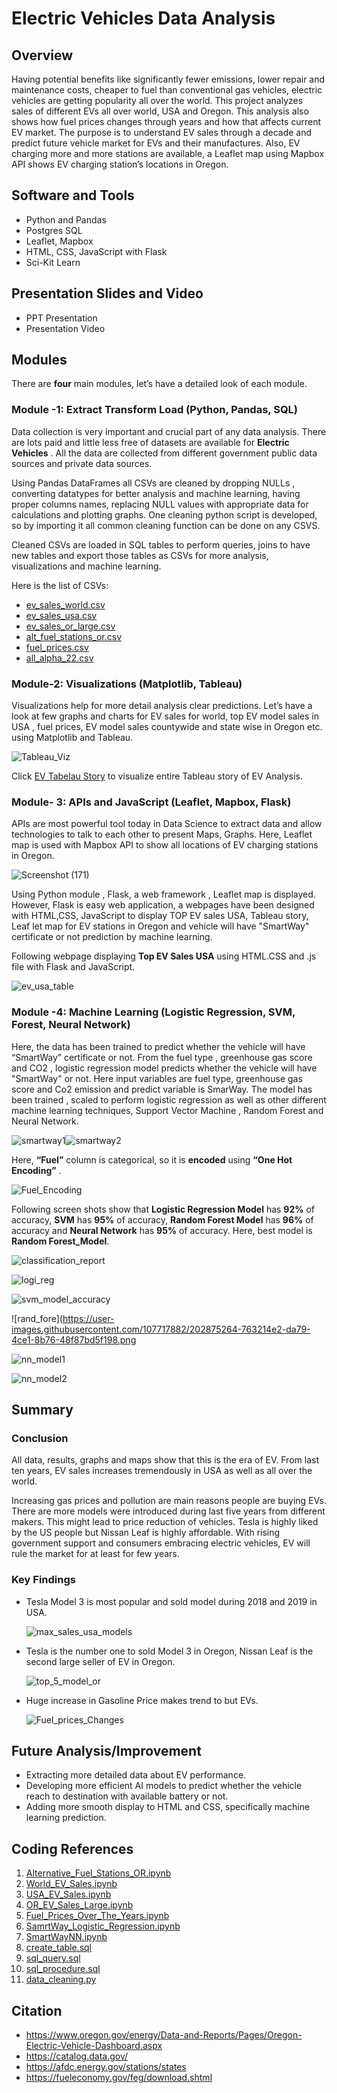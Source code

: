 # Electric Vehicles Data Analysis

## Overview

  Having potential benefits like significantly fewer emissions, lower repair and maintenance costs, cheaper to fuel than conventional gas vehicles, electric vehicles     are getting popularity all over the world. This project analyzes sales of different EVs all over world, USA and Oregon. This analysis also shows how fuel prices       changes through years and how that affects current EV market.  The purpose is to understand EV sales through a decade and predict future vehicle market for EVs and     their manufactures. Also, EV charging more and more stations are available, a Leaflet map using Mapbox API shows EV charging station’s locations in Oregon. 

## Software and Tools 
  * Python and Pandas
  * Postgres SQL
  * Leaflet, Mapbox
  * HTML, CSS, JavaScript with Flask
  * Sci-Kit Learn

## Presentation Slides and Video

  * PPT Presentation
  * Presentation Video
  
  
## Modules

There are __four__ main modules, let’s have a detailed look of each module.

### Module -1: Extract Transform Load (Python, Pandas, SQL)
  Data collection is very important and crucial part of any data analysis. There are lots paid and little less free of datasets are available for __Electric Vehicles__   . All the data are collected from different government public data sources and private data sources. 
  
  Using Pandas DataFrames all CSVs are cleaned by dropping NULLs , converting datatypes for better analysis and machine learning, having proper columns names,           replacing NULL values with appropriate data for calculations and plotting graphs. One cleaning python script is developed, so by importing it all common cleaning       function can be done on any CSVS. 
  
  Cleaned CSVs are loaded in SQL tables to perform queries, joins to have new tables and export those tables as CSVs for more analysis, visualizations and machine       learning. 
  
  Here is the list of CSVs:
  
   * [ev_sales_world.csv](https://github.com/NishtaSapra21/Electric_Vehicles_Data_Analysis/blob/main/Code/CSVs/clean_datasets/ev_sales_world.csv)
   * [ev_sales_usa.csv](https://github.com/NishtaSapra21/Electric_Vehicles_Data_Analysis/blob/main/Code/CSVs/clean_datasets/ev_sales_usa.csv)
   * [ev_sales_or_large.csv](https://github.com/NishtaSapra21/Electric_Vehicles_Data_Analysis/blob/main/Code/CSVs/clean_datasets/ev_sales_or_large.csv)
   * [alt_fuel_stations_or.csv](https://github.com/NishtaSapra21/Electric_Vehicles_Data_Analysis/blob/main/Code/CSVs/clean_datasets/alt_fuel_stations_or.csv)
   * [fuel_prices.csv](https://github.com/NishtaSapra21/Electric_Vehicles_Data_Analysis/blob/main/Code/CSVs/clean_datasets/fuel_prices.csv)
   * [all_alpha_22.csv](https://github.com/NishtaSapra21/Electric_Vehicles_Data_Analysis/blob/main/Code/CSVs/all_alpha_22.csv)
  
  
### Module-2: Visualizations (Matplotlib, Tableau)

   Visualizations help for more detail analysis clear predictions. Let’s have a look at few graphs and charts for EV sales for world, top EV model sales in USA , fuel    prices, EV model sales countywide and state wise in Oregon etc. using Matplotlib and Tableau. 
   
   ![Tableau_Viz](https://user-images.githubusercontent.com/107717882/202873152-b9828fa7-36b3-4a3d-8eaa-35abe4f6dfc4.png) 
   
   Click  [EV Tabelau Story](https://public.tableau.com/views/EVAnalysis_16681221169090/EVAnalysis?:language=en-US&:display_count=n&:origin=viz_share_link) to            visualize entire Tableau story of EV Analysis. 
   

### Module- 3: APIs and JavaScript (Leaflet, Mapbox, Flask)

  APIs are most powerful tool today in Data Science to extract data and allow technologies to talk to each other to present Maps, Graphs. Here, Leaflet map is used       with Mapbox API  to show all locations of EV charging stations in Oregon. 
  
  ![Screenshot (171)](https://user-images.githubusercontent.com/107717882/202874239-02f764ad-eaf0-4d16-a971-6ae03efd7b23.png)

  Using Python module , Flask, a web framework , Leaflet map is displayed. However, Flask is easy web application, a webpages have been designed with HTML,CSS,           JavaScript to display TOP EV sales USA, Tableau story, Leaf let map for EV stations in Oregon and vehicle will have "SmartWay" certificate or not  prediction by       machine learning. 

  Following webpage displaying  __Top EV Sales USA__ using  HTML.CSS and .js file with Flask and JavaScript. 
  
  ![ev_usa_table](https://user-images.githubusercontent.com/107717882/202874250-d1888e51-1957-4fa8-9861-b6a200bfe2d0.png)



### Module -4: Machine Learning (Logistic Regression, SVM, Forest, Neural Network)

  Here, the data has been trained to predict whether the vehicle will have “SmartWay” certificate or not. From the fuel type , greenhouse gas score and CO2 , logistic   regression model predicts whether the vehicle will have "SmartWay" or not. Here input variables are fuel type, greenhouse gas score and Co2 emission and predict       variable is SmarWay. The model has been trained , scaled to perform logistic regression as well as other different machine learning techniques, Support Vector         Machine , Random Forest and Neural Network.
  
  ![smartway1](https://user-images.githubusercontent.com/107717882/202876830-a9584ad9-dc82-47c0-b067-bd8e14641a96.png)![smartway2](https://user-images.githubusercontent.com/107717882/202876909-e3025c7a-1ff3-48b9-9af9-caad8cdaa881.png)

  
  Here, __“Fuel”__ column is categorical, so it is __encoded__ using __“One Hot Encoding”__ . 
  
  ![Fuel_Encoding](https://user-images.githubusercontent.com/107717882/202874546-49395338-5869-4598-893d-e1c6a7228a59.png)
  
  Following screen shots show that  __Logistic Regression Model__  has __92%__ of accuracy, __SVM__ has __95%__ of accuracy, __Random Forest Model__ has __96%__ of       accuracy and __Neural Network__ has __95%__ of accuracy.  Here, best model is __Random Forest_Model__. 
  
  ![classification_report](https://user-images.githubusercontent.com/107717882/202874738-02f4c65c-bbdf-4939-bb7c-7ab81a06389e.png)
  
  ![logi_reg](https://user-images.githubusercontent.com/107717882/202875248-d756958b-c080-47c2-8748-e04bfe13034a.png)
  
  ![svm_model_accuracy](https://user-images.githubusercontent.com/107717882/202875256-e6d36d37-ce09-4001-a63d-05aafb6eec01.png)

  ![rand_fore](https://user-images.githubusercontent.com/107717882/202875264-763214e2-da79-4ce1-8b76-48f87bd5f198.png
  
  ![nn_model1](https://user-images.githubusercontent.com/107717882/202875410-2a1c6079-e58d-449d-a606-97c32e8fb65a.png)

  ![nn_model2](https://user-images.githubusercontent.com/107717882/202875415-49cab617-cce2-4dc1-89cb-18b4fff26014.png)
  
  
## Summary 

### Conclusion 

  All data, results, graphs and maps show that this is the era of EV. From last ten years, EV sales increases tremendously in USA as well as all over the world. 
  
  Increasing gas prices and pollution are main reasons people are buying EVs. There are more models were introduced during last five years from different makers. This   might lead to price reduction of vehicles. Tesla is highly liked by the US people but Nissan Leaf is highly affordable. With rising government support and consumers   embracing electric vehicles, EV will rule the market for at least for few years. 

### Key Findings

  * Tesla Model 3 is most popular and sold model during 2018 and 2019 in USA.
    
    ![max_sales_usa_models](https://user-images.githubusercontent.com/107717882/202875815-4c7c6534-0ed6-481e-b3b0-45ae1e74a78d.png)

    
  * Tesla is the number one to sold Model 3 in Oregon, Nissan Leaf is the second large seller of EV in Oregon. 

    ![top_5_model_or](https://user-images.githubusercontent.com/107717882/202875822-a897efe6-9262-476b-a990-13f98328acc3.png)
    
  * Huge increase in Gasoline Price makes trend to but EVs. 

    ![Fuel_prices_Changes](https://user-images.githubusercontent.com/107717882/202875950-211c48f0-c1cd-49f0-a8a1-9c2182b7a85f.png)


## Future Analysis/Improvement 

  * Extracting more detailed data about EV performance.
  * Developing more efficient AI models to predict whether the vehicle reach to destination with available battery or not. 
  * Adding more smooth display to HTML and CSS, specifically machine learning prediction. 
  
## Coding References 

  1. [Alternative_Fuel_Stations_OR.ipynb](https://github.com/NishtaSapra21/Electric_Vehicles_Data_Analysis/blob/main/Code/Alternative_Fuel_Stations_OR.ipynb)
  2. [World_EV_Sales.ipynb](https://github.com/NishtaSapra21/Electric_Vehicles_Data_Analysis/blob/main/Code/World_EV_Sales.ipynb)
  3. [USA_EV_Sales.ipynb](https://github.com/NishtaSapra21/Electric_Vehicles_Data_Analysis/blob/main/Code/USA_EV_Sales.ipynb)
  4. [OR_EV_Sales_Large.ipynb](https://github.com/NishtaSapra21/Electric_Vehicles_Data_Analysis/blob/main/Code/OR_EV_Sales_Large.ipynb)
  5. [Fuel_Prices_Over_The_Years.ipynb](https://github.com/NishtaSapra21/Electric_Vehicles_Data_Analysis/blob/main/Code/Fuel_Prices_Over_The_Years.ipynb)
  6. [SamrtWay_Logistic_Regression.ipynb](https://github.com/NishtaSapra21/Electric_Vehicles_Data_Analysis/blob/main/Code/SamrtWay_Logistic_Regression.ipynb)
  7. [SmartWayNN.ipynb](https://github.com/NishtaSapra21/Electric_Vehicles_Data_Analysis/blob/main/Code/SmartWayNN.ipynb)
  8. [create_table.sql](https://github.com/NishtaSapra21/Electric_Vehicles_Data_Analysis/blob/main/Code/create_table.sql)
  9. [sql_query.sql](https://github.com/NishtaSapra21/Electric_Vehicles_Data_Analysis/blob/main/Code/sql_query.sql)
  10. [sql_procedure.sql](https://github.com/NishtaSapra21/Electric_Vehicles_Data_Analysis/blob/main/Code/sql_procedure.sql)
  11. [data_cleaning.py](https://github.com/NishtaSapra21/Electric_Vehicles_Data_Analysis/blob/main/Code/data_cleaning.py)

## Citation  

  * https://www.oregon.gov/energy/Data-and-Reports/Pages/Oregon-Electric-Vehicle-Dashboard.aspx
  * https://catalog.data.gov/
  * https://afdc.energy.gov/stations/states
  * https://fueleconomy.gov/feg/download.shtml

